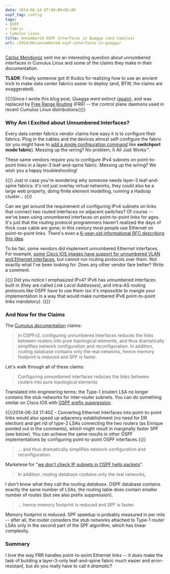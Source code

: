 ```yaml
---
date: 2014-06-24 07:09:00+02:00
ospf_tag: config
tags:
- OSPF
- fabric
- Cumulus Linux
title: Unnumbered OSPF Interfaces in Quagga (and Cumulus)
url: /2014/06/unnumbered-ospf-interfaces-in-quagga/
---
```

[Carlos Mendioroz](https://ar.linkedin.com/pub/carlos-g-mendioroz/1/85/723) sent me an interesting question about unnumbered interfaces in Cumulus Linux and some of the claims they make in their documentation.

**TL&DR**: Finally someone got it! Kudos for realizing how to use an ancient trick to make data center fabrics easier to deploy (and, BTW, the claims are exaggerated).
<!--more-->
{{<note update>}}Since I wrote this blog post, Quagga went extinct ([again](https://en.wikipedia.org/wiki/Quagga)), and was replaced by [Free Range Routing](https://en.wikipedia.org/wiki/FRRouting) (FRR) -- the control plane daemons used in recent Cumulus Linux distributions{{</note>}}
### Why Am I Excited about Unnumbered Interfaces?

Every data center fabrics vendor claims how easy it is to configure their fabrics. Plug in the cables and the devices almost self-configure the fabric (or you might have to [add a single configuration command](http://www.cisco.com/c/en/us/td/docs/switches/datacenter/nexus5000/sw/fabricpath/513_n1_1/N5K_FabricPath_Configuration_Guide/fp_n5k_interfaces.html) like **switchport mode fabric**). Messing up the wiring? No problem, It All Just Works™.

These same vendors require you to configure IPv4 subnets on point-to-point links in a layer-3 leaf-and-spine fabric. Messing up the wiring? We wish you a happy troubleshooting!

{{<note info>}}
Just in case you're wondering why someone needs layer-3 leaf-and-spine fabrics: it's not just overlay virtual networks, they could also be a large web property, doing finite element modelling, running a Hadoop cluster...
{{</note>}}

Can we get around the requirement of configuring IPv4 subnets on links that connect two routed interfaces on adjacent switches? Of course -- we've been using unnumbered interfaces on point-to-point links for ages. It's just that the routing protocol programmers haven't realized the days of thick coax cable are gone; in this century most people use Ethernet on point-to-point links. There's even a [6-year-old informational RFC describing this idea](http://tools.ietf.org/rfc/rfc5309).

To be fair, some vendors did implement unnumbered Ethernet interfaces. For example, [some Cisco IOS images have support for unnumbered VLAN and Ethernet interfaces](http://www.cisco.com/c/en/us/td/docs/switches/lan/catalyst4500/15-1-2/XE_340/configuration/guide/config/unnumber.html#wp1083666), but cannot run routing protocols over them. Not exactly what I've been looking for. Does any other vendor fare better? Write a comment.

{{<note>}}
Did you notice I emphasized IPv4? IPv6 has unnumbered interfaces built in (they are called *Link Local Addresses*), and intra-AS routing protocols like OSPF have to use them (so it's impossible to mangle your implementation in a way that would make numbered IPv6 point-to-point links mandatory).
{{</note>}}

### And Now for the Claims

The [Cumulus documentation](http://cumulusnetworks.com/docs/2.0/user-guide/layer_3/ospf.html#configuration-tip-unnumbered-interfaces) claims:

> In OSPFv2, configuring unnumbered interfaces reduces the links between routers into pure topological elements, and thus dramatically simplifies network configuration and reconfiguration. In addition, routing database contains only the real networks, hence memory footprint is reduced and SPF is faster.

Let's walk through all of these claims:

> Configuring unnumbered interfaces reduces the links between routers into pure topological elements

Translated into engineering terms: the Type-1 (router) LSA no longer contains the stub networks for inter-router subnets. You can do something similar on Cisco IOS with [OSPF prefix suppression](http://www.cisco.com/c/en/us/td/docs/ios/12_4t/12_4t15/ht_osmch.html).

{{<note update>}}2014-06-24 17:40Z - Converting Ethernet interfaces into point-to-point links would also speed up adjacency establishment (no need for DR election) and get rid of type-2 LSAs connecting the two routers (as Enrique pointed out in the comments), which might result in marginally faster SPF (see below). You can achieve the same results in other OSPF implementations by configuring point-to-point OSPF interfaces.{{</note>}}

> ... and thus dramatically simplifies network configuration and reconfiguration.

Marketese for "[we don't check IP subnets in OSPF hello packets](/2008/10/ospf-ignores-subnet-mask-mismatch-on/)".

> In addition, routing database contains only the real networks,

I don't know what they call the *routing database*. OSPF database contains exactly the same number of LSAs, the routing table does contain smaller number of routes (but see also prefix suppression).

> ... hence memory footprint is reduced and SPF is faster.

Memory footprint is reduced. SPF speedup is probably measured in per mils -- after all, the router considers the stub networks attached to Type-1 router LSAs only in the second part of the SPF algorithm, which has linear complexity.

### Summary

I love the way FRR handles point-to-point Ethernet links -- it does make the task of building a layer-3-only leaf-and-spine fabric much easier and error-resistant, but do you really have to call it *dramatic*?
